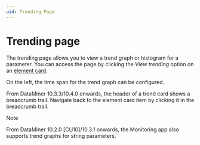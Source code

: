 ```yaml
---
uid: Trending_Page
---
```


# Trending page

The trending page allows you to view a trend graph or histogram for a parameter. You can access the page by clicking the *View trending* option on an [element card](xref:Element_Cards).

On the left, the time span for the trend graph can be configured.

From DataMiner 10.3.3/10.4.0 onwards, the header of a trend card shows a breadcrumb trail. Navigate back to the element card item by clicking it in the breadcrumb trail.

> [!NOTE]
> From DataMiner 10.2.0 [CU10]/10.3.1 onwards, the Monitoring app also supports trend graphs for string parameters.
